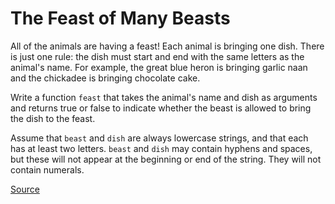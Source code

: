 # The Feast of Many Beasts

All of the animals are having a feast! Each animal is bringing one dish.
There is just one rule: the dish must start and end with the same letters
as the animal's name. For example, the great blue heron is bringing garlic
naan and the chickadee is bringing chocolate cake.

Write a function `feast` that takes the animal's name and dish as arguments
and returns true or false to indicate whether the beast is allowed to bring
the dish to the feast.

Assume that `beast` and `dish` are always lowercase strings, and that each
has at least two letters. `beast` and `dish` may contain hyphens and spaces,
but these will not appear at the beginning or end of the string. They will
not contain numerals.

[Source](https://www.codewars.com/kata/5aa736a455f906981800360d/train/python)